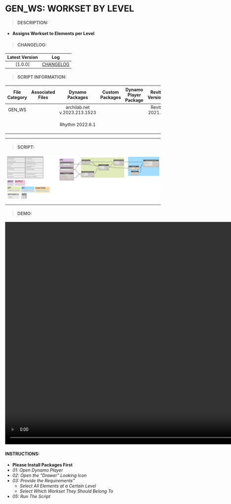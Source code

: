 # GEN_WS: WORKSET BY LEVEL

> #### DESCRIPTION: 
- **Assigns Workset to Elements per Level**

> #### CHANGELOG:

| Latest Version | Log |
| :-------: | :----: | 
|[1.0.0] | [CHANGELOG](/_scripts/_general/WORKSETS/changelog/GEN_WS_WorksetByLevel.md) |

> #### SCRIPT INFORMATION: 

| File Category| Associated Files | Dynamo Packages | Custom Packages | Dynamo Player Package | Revit Version | Author | Reviewed By | File Name & Location |
| :-------: | :----: | :---: | :---: | :---: | :---: | :---: | :--: | :--:
| GEN_WS|  | archilab.net v.2023.213.1523 | | | Revit 2021.1 | Bino Tuliao |  | GEN_WS_WorksetByLevel |
| | | Rhythm 2022.6.1 | | | | | | (https://bimcapcom.sharepoint.com/:u:/s/BCP-Main/Ebz4x0os_PxJsgywPR6vIw4BgoeDqthMxRXNEXHJ8huY_A?e=v5R2na)

----------------------------------------------------------------
> #### SCRIPT: 
<img src="/_scripts/_general/WORKSETS/images/GEN_WS_WorksetByLevel.png">


------------------------------------------------------------------------------

> #### DEMO: 
<video width="1280" height="720" controls>
 <source src="/_scripts/_general/WORKSETS/demo/GEN_WS_WorksetByLevel.mp4" type="video/mp4">
</video>

#### INSTRUCTIONS: 
- **Please Install Packages First**
- *01: Open Dynamo Player*
- *02: Open the "Drawer" Looking Icon*
- *03: Provide the Requirements"*
    - *Select All Elements at a Certain Level*
    - *Select Which Workset They Should Belong To*
- *05: Run The Script*